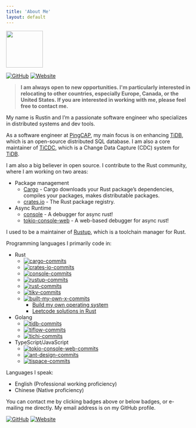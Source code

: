 ```yaml
---
title: 'About Me'
layout: default
---
```


<img src="https://mir-s3-cdn-cf.behance.net/project_modules/disp/7df0bd42774743.57ee5f32bd76e.gif" width="100">

[![GitHub][github-badge]][github] [![Website][website-badge]][website]

> **I am always open to new opportunities. I'm particularly interested in relocating to other countries, especially Europe, Canada, or the United States. If you are interested in working with me, please feel free to contact me.**

My name is Rustin and I’m a passionate software engineer who specializes in distributed systems and dev tools.

As a software engineer at [PingCAP], my main focus is on enhancing [TiDB], which is an open-source distributed SQL database. I am also a core maintainer of [TiCDC], which is a Change Data Capture (CDC) system for [TiDB].

I am also a big believer in open source. I contribute to the Rust community, where I am working on two areas:

- Package management
  - [Cargo] - Cargo downloads your Rust package’s dependencies, compiles your packages, makes distributable packages.
  - [crates.io](https://github.com/rust-lang/crates.io) - The Rust package registry.
- Async Runtime
  - [console] - A debugger for async rust!
  - [tokio-console-web] - A web-based debugger for async rust!

I used to be a maintainer of [Rustup], which is a toolchain manager for Rust.

Programming languages I primarily code in:

- Rust
  - [![cargo-commits][cargo-commits]](<https://github.com/rust-lang/cargo/commits?author=rustin-hgw-xx-7>)
  - [![crates-io-commits][crates-io-commits]](<https://github.com/rust-lang/crates.io/commits?author=rustin-hgw-xx-7>)
  - [![console-commits][console-commits]](<https://github.com/tokio-rs/console/commits?author=rustin-hgw-xx-7>)
  - [![rustup-commits][rustup-commits]](https://github.com/rust-lang/rustup/commits?author=rustin-hgw-xx-7)
  - [![rust-commits][rust-commits]](https://github.com/rust-lang/rust/commits?author=rustin-hgw-xx-7)
  - [![tikv-commits][tikv-commits]](https://github.com/tikv/tikv/commits?author=rustin-hgw-xx-7)
  - [![built-my-own-x-commits][built-my-own-x-commits]](https://github.com/rustin-hgw-xx-7/build-my-own-x/commits?author=rustin-hgw-xx-7)
    - [Build my own operating system]
    - [Leetcode solutions in Rust]
- Golang
  - [![tidb-commits][tidb-commits]](https://github.com/pingcap/tidb/commits?author=rustin-hgw-xx-7)
  - [![tiflow-commits][tiflow-commits]](https://github.com/pingcap/tiflow/commits?author=rustin-hgw-xx-7)
  - [![tichi-commits][tichi-commits]](https://github.com/ti-community-infra/tichi/commits?author=rustin-hgw-xx-7)
- TypeScript/JavaScript
  - [![tokio-console-web-commits][tokio-console-web-commits]](https://github.com/rustin-hgw-xx-7/tokio-console-web/commits?author=rustin-hgw-xx-7)
  - [![ant-design-commits][ant-design-commits]](https://github.com/ant-design/ant-design/commits?author=rustin-hgw-xx-7)
  - [![tispace-commits][tispace-commits]](https://github.com/tispace-dev/tispace/commits?author=rustin-hgw-xx-7)

Languages I speak:

- English (Professional working proficiency)
- Chinese (Native proficiency)

You can contact me by clicking badges above or below badges, or e-mailing me directly. My email address is on my GitHub profile.

[![GitHub][github-badge]][github] [![Website][website-badge]][website]

[github-badge]: https://img.shields.io/badge/GitHub-black?style=for-the-badge&logoColor=white&logo=github
[github]: https://github.com/rustin-hgw-xx-7
[website-badge]: https://img.shields.io/badge/Website-000000?style=for-the-badge&logoColor=white&logo=google-chrome
[website]: https://hgw-xx-7.dev
[PingCAP]: https://www.pingcap.com/
[TiDB]: https://github.com/pingcap/tidb
[TiCDC]: https://github.com/pingcap/tiflow
[Cargo]: https://github.com/rust-lang/cargo
[console]: https://github.com/tokio-rs/console
[tokio-console-web]: https://github.com/rustin-hgw-xx-7/tokio-console-web
[Rustup]: https://github.com/rust-lang/rustup
[cargo-commits]: <https://img.shields.io/badge/Regular%20Contributor-black?logoColor=balck&logo=rust&label=Cargo&style=social>
[crates-io-commits]: <https://img.shields.io/badge/Maintainer-black?logoColor=balck&logo=rust&label=crates.io&style=social>
[console-commits]: <https://img.shields.io/badge/Maintainer-black?logoColor=balck&logo=rust&label=Console&style=social>
[rustup-commits]: <https://img.shields.io/badge/Former%20Maintainer-black?logoColor=balck&logo=rust&label=Rustup&style=social>
[rust-commits]: <https://img.shields.io/badge/Contributor-black?logoColor=balck&logo=rust&label=Rust&style=social>
[tikv-commits]: <https://img.shields.io/badge/Committer-black?logoColor=balck&logo=rust&label=TiKV&style=social>
[built-my-own-x-commits]: <https://img.shields.io/badge/Author-black?logoColor=balck&logo=rust&label=Build%20my%20own%20X&style=social>
[tidb-commits]: <https://img.shields.io/badge/Maintainer-black?logoColor=balck&logo=go&label=TiDB&style=social>
[tiflow-commits]: <https://img.shields.io/badge/Maintainer-black?logoColor=balck&logo=go&label=TiFlow&style=social>
[tichi-commits]: <https://img.shields.io/badge/Author-black?logoColor=balck&logo=go&label=TiChi&style=social>
[tokio-console-web-commits]: <https://img.shields.io/badge/Author-black?logoColor=balck&logo=typescript&label=Tokio%20Console%20Web&style=social>
[ant-design-commits]: <https://img.shields.io/badge/Former%20Maintainer-black?logoColor=balck&logo=typescript&label=Ant%20Design&style=social>
[tispace-commits]: <https://img.shields.io/badge/Author-black?logoColor=balck&logo=typescript&label=TiSpace&style=social>
[Build my own operating system]: <https://github.com/rustin-hgw-xx-7/build-my-own-x/tree/main/blog_os>
[Leetcode solutions in Rust]: <https://github.com/rustin-hgw-xx-7/build-my-own-x/tree/main/lr>

